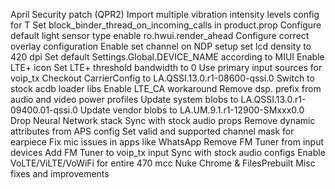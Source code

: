 April Security patch (QPR2)
Import multiple vibration intensity levels config for T 
Set block_binder_thread_on_incoming_calls in product.prop 
Configure default light sensor type 
enable ro.hwui.render_ahead 
Configure correct overlay configuration
Enable set channel on NDP setup
set lcd density to 420 dpi
Set default Settings.Global.DEVICE_NAME according to MIUI 
Enable LTE+ icon 
Set LTE+ threshold bandwidth to 0 
Use primary input sources for voip_tx 
Checkout CarrierConfig to LA.QSSI.13.0.r1-08600-qssi.0
Switch to stock acdb loader libs
Enable LTE_CA workaround 
Remove dsp. prefix from audio and video power profiles 
Update system blobs to LA.QSSI.13.0.r1-09400.01-qssi.0
Update vendor blobs to LA.UM.9.1.r1-12900-SMxxx0.0 
Drop Neural Network stack
Sync with stock audio props
Remove dynamic attributes from APS config 
Set valid and supported channel mask for earpiece 
Fix mic issues in apps like WhatsApp
Remove FM Tuner from input devices 
Add FM Tuner to voip_tx input
Sync with stock audio configs
Enable VoLTE/ViLTE/VoWiFi for entire 470 mcc 
Nuke Chrome & FilesPrebuilt
Misc fixes and improvements